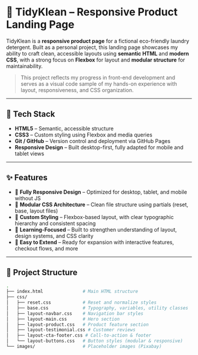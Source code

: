 # 🧼 TidyKlean – Responsive Product Landing Page

TidyKlean is a **responsive product page** for a fictional eco-friendly laundry detergent. Built as a personal project, this landing page showcases my ability to craft clean, accessible layouts using **semantic HTML** and **modern CSS**, with a strong focus on **Flexbox** for layout and **modular structure** for maintainability.

> This project reflects my progress in front-end development and serves as a visual code sample of my hands-on experience with layout, responsiveness, and CSS organization.

---

## 🧰 Tech Stack

- **HTML5** – Semantic, accessible structure
- **CSS3** – Custom styling using Flexbox and media queries
- **Git / GitHub** – Version control and deployment via GitHub Pages
- **Responsive Design** – Built desktop-first, fully adapted for mobile and tablet views

---

## ✨ Features

- 📱 **Fully Responsive Design** – Optimized for desktop, tablet, and mobile without JS
- 🎯 **Modular CSS Architecture** – Clean file structure using partials (reset, base, layout files)
- 🎨 **Custom Styling** – Flexbox-based layout, with clear typographic hierarchy and consistent spacing
- 🧪 **Learning-Focused** – Built to strengthen understanding of layout, design systems, and CSS clarity
- 🔧 **Easy to Extend** – Ready for expansion with interactive features, checkout flows, and more

---

## 📂 Project Structure

```bash
.
├── index.html               # Main HTML structure
├── css/
│   ├── reset.css            # Reset and normalize styles
│   ├── base.css             # Typography, variables, utility classes
│   ├── layout-navbar.css    # Navigation bar styles
│   ├── layout-main.css      # Hero section
│   ├── layout-product.css   # Product feature section
│   ├── layout-testimonial.css # Customer reviews
│   ├── layout-cta-footer.css # Call-to-action & footer
│   └── layout-buttons.css   # Button styles (modular & responsive)
└── images/                  # Placeholder images (Pixabay)
